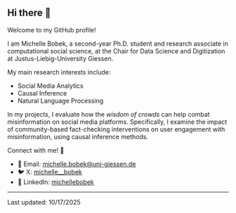 ## Hi there 👋

Welcome to my GitHub profile!

I am Michelle Bobek, a second-year Ph.D. student and research associate in computational social science, at the Chair for Data Science and Digitization at Justus-Liebig-University Giessen. 

My main research interests include:
- Social Media Analytics
- Causal Inference
- Natural Language Processing

In my projects, I evaluate how the *wisdom of crowds* can help combat misinformation on social media platforms. Specifically, I examine the impact of community-based fact-checking interventions on user engagement with misinformation, using causal inference methods.

Connect with me! :handshake:	

- :envelope_with_arrow:	Email: michelle.bobek@uni-giessen.de
- :bird: X: [michelle__bobek](https://x.com/michelle__bobek)
- :briefcase:	LinkedIn: [michellebobek](https://www.linkedin.com/in/michelle-bobek-7436b8261/)

---
Last updated: 10/17/2025
